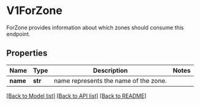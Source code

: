 # V1ForZone

ForZone provides information about which zones should consume this endpoint.

## Properties
Name | Type | Description | Notes
------------ | ------------- | ------------- | -------------
**name** | **str** | name represents the name of the zone. | 

[[Back to Model list]](../README.md#documentation-for-models) [[Back to API list]](../README.md#documentation-for-api-endpoints) [[Back to README]](../README.md)


